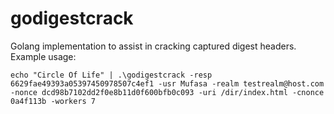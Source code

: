# godigestcrack

Golang implementation to assist in cracking captured digest headers. Example usage:

```
echo "Circle Of Life" | .\godigestcrack -resp 6629fae49393a05397450978507c4ef1 -usr Mufasa -realm testrealm@host.com -nonce dcd98b7102dd2f0e8b11d0f600bfb0c093 -uri /dir/index.html -cnonce 0a4f113b -workers 7

```